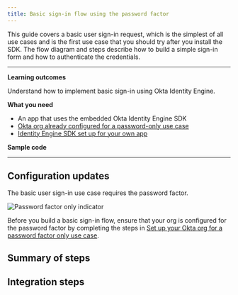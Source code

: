 ```yaml
---
title: Basic sign-in flow using the password factor
---
```


<ApiLifecycle access="ie" />

This guide covers a basic user sign-in request, which is the simplest of all use cases and is the first use case that you should try after you install the SDK. The flow diagram and steps describe how to build a simple sign-in form and how to authenticate the credentials.

---

**Learning outcomes**

Understand how to implement basic sign-in using Okta Identity Engine.

**What you need**

* An app that uses the embedded Okta Identity Engine SDK
* [Okta org already configured for a password-only use case](/docs/guides/oie-embedded-common-org-setup/-/main/#set-up-your-okta-org-for-a-password-factor-only-use-case)
* [Identity Engine SDK set up for your own app](/docs/guides/oie-embedded-common-download-setup-app/)

**Sample code**

<StackSnippet snippet="samplecode" />

---

## Configuration updates

The basic user sign-in use case requires the password factor.

![Password factor only indicator](/img/oie-embedded-sdk/factor-password-only.png)

Before you build a basic sign-in flow, ensure that your org is configured for the password factor by completing the steps in [Set up your Okta org for a password factor only use case](/docs/guides/oie-embedded-common-org-setup/-/main/#set-up-your-okta-org-for-a-password-factor-only-use-case).

## Summary of steps

<StackSnippet snippet="summaryofsteps" />

## Integration steps

<StackSnippet snippet="integrationsteps" />

<StackSnippet snippet="getuserprofile" />